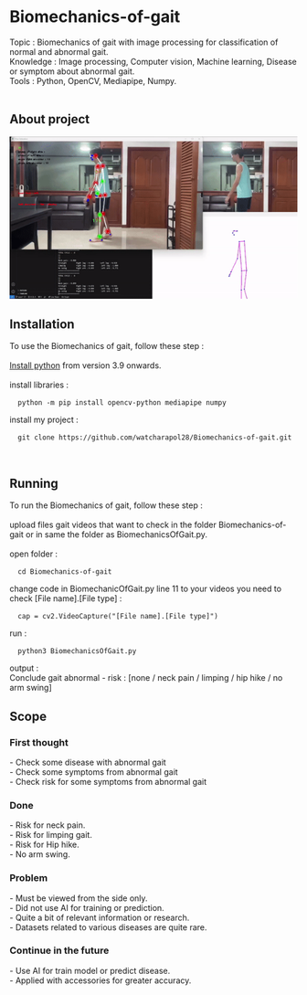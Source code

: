 # Biomechanics-of-gait
Topic : Biomechanics of gait with image processing for classification of normal and abnormal gait.</br>
Knowledge : Image processing, Computer vision, Machine learning, Disease or symptom about abnormal gait.</br>
Tools : Python, OpenCV, Mediapipe, Numpy.</br></br>

## About project


<img src = "Limping gait.gif" />

## Installation
To use the Biomechanics of gait, follow these step :</br></br>
<a href = "https://www.python.org/downloads/">Install python</a> <a>from version 3.9 onwards.</a>
</br></br>
install libraries :
```
  python -m pip install opencv-python mediapipe numpy
```

install my project :</br>
```
  git clone https://github.com/watcharapol28/Biomechanics-of-gait.git
```
</br>

## Running
To run the Biomechanics of gait, follow these step :</br></br>
upload files gait videos that want to check in the folder Biomechanics-of-gait or in same the folder as BiomechanicsOfGait.py.
</br></br>
open folder :
```
  cd Biomechanics-of-gait
```

change code in BiomechanicOfGait.py line 11 to your videos you need to check [File name].[File type] :
```
  cap = cv2.VideoCapture("[File name].[File type]")
```

run :
```
  python3 BiomechanicsOfGait.py
```

output :</br>
Conclude gait abnormal - risk : [none / neck pain / limping / hip hike / no arm swing]</br>



<h2>Scope</h2>
<h3>First thought</h3>
- Check some disease with abnormal gait</br>
- Check some symptoms from abnormal gait</br>
- Check risk for some symptoms from abnormal gait</br>
<h3>Done</h3>
- Risk for neck pain.</br>
- Risk for limping gait.</br>
- Risk for Hip hike.</br>
- No arm swing.</br>
<h3>Problem</h3>
- Must be viewed from the side only.</br>
- Did not use AI for training or prediction.</br>
- Quite a bit of relevant information or research.</br>
- Datasets related to various diseases are quite rare.</br>
<h3>Continue in the future</h3>
- Use AI for train model or predict disease.</br>
- Applied with accessories for greater accuracy.</br>
